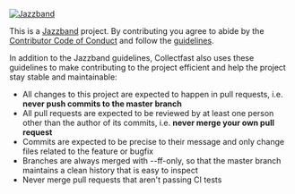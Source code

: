 [![Jazzband](https://jazzband.co/static/img/jazzband.svg)](https://jazzband.co/)

This is a [Jazzband](https://jazzband.co/) project. By contributing you agree to
abide by the [Contributor Code of Conduct](https://jazzband.co/about/conduct)
and follow the [guidelines](https://jazzband.co/about/guidelines).

In addition to the Jazzband guidelines, Collectfast also uses these guidelines
to make contributing to the project efficient and help the project stay stable
and maintainable:

- All changes to this project are expected to happen in pull requests, i.e.
  **never push commits to the master branch**
- All pull requests are expected to be reviewed by at least one person other
  than the author of its commits, i.e. **never merge your own pull request**
- Commits are expected to be precise to their message and only change files
  related to the feature or bugfix
- Branches are always merged with --ff-only, so that the master branch maintains
  a clean history that is easy to inspect
- Never merge pull requests that aren't passing CI tests
